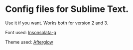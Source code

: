 # Config files for Sublime Text.

Use it if you want. Works both for version 2 and 3.

Font used: [Insonsolata-g](http://leonardo-m.livejournal.com/77079.html)

Theme used: [Afterglow](http://yabatadesign.github.io/afterglow-theme/)